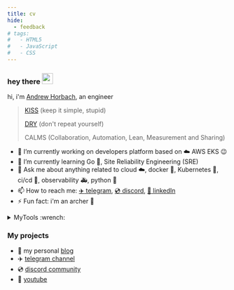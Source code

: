```yaml
---
title: cv
hide:
  - feedback
# tags:
#   - HTML5
#   - JavaScript
#   - CSS
---
```


### hey there <img src="https://media.giphy.com/media/hvRJCLFzcasrR4ia7z/giphy.gif" width="25px">

hi, i'm [Andrew Horbach](https://karma-git.github.io/Andrew-Horbach.github.io-Public/), an engineer

> [KISS](https://en.wikipedia.org/wiki/KISS_principle) (keep it simple, stupid)
>
> [DRY](https://en.wikipedia.org/wiki/Don%27t_repeat_yourself) (don't repeat yourself)
>
> CALMS (Collaboration, Automation, Lean, Measurement and Sharing)

- 🔭 I’m currently working on developers platform based on :cloud: AWS EKS :wink:
- 🌱 I’m currently learning Go :hamster:, Site Reliability Engineering (SRE)
- 💬 Ask me about anything related to cloud :cloud:, docker :whale:, Kubernetes :ferris_wheel:, ci/cd 🦊, observability :ambulance:, python :snake:
- 📫 How to reach me: [:airplane: telegram](https://t.me/a_horbach), [:cd: discord](https://discord.com/channels/7648), [:office: linkedIn](https://www.linkedin.com/in/a-horbach/)
- ⚡ Fun fact: i'm an archer :dart:

<details>
<summary>MyTools :wrench:</summary>

WIP

</details>

### My projects

- :pencil: my personal [blog](https://karma-git.github.io/Andrew-Horbach.github.io-Public/)
- :airplane: [telegram channel](https://t.me/devopsi)
- :cd: [discord community](https://discord.gg/eNVwZjJTJb)
- :movie_camera: [youtube](https://www.youtube.com/channel/UC5FEha9Yo9JOcdVMUW3FPWA)
